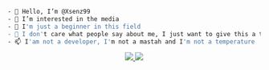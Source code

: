 ```bash
- 👋 Hello, I’m @Xsenz99
- 👀 I’m interested in the media
- 🌱 I'm just a beginner in this field
- 💞️ I don't care what people say about me, I just want to give this a try
- 📫 I'am not a developer, I'm not a mastah and I'm not a temperature
```

<p align="center">
<a href="https://instagram.com/sen77_boy"><img src="https://img.shields.io/badge/INSTAGRAM-E4405F?style=for-the-badge&logo=instagram&logoColor=white"/> 
<a href="https://wa.me/6281264116045"><img src="https://img.shields.io/badge/WhatsApp-25D366?style=for-the-badge&logo=whatsapp&logoColor=white" />
</p>


<!---
I LOVE YOU GUYS
--->
